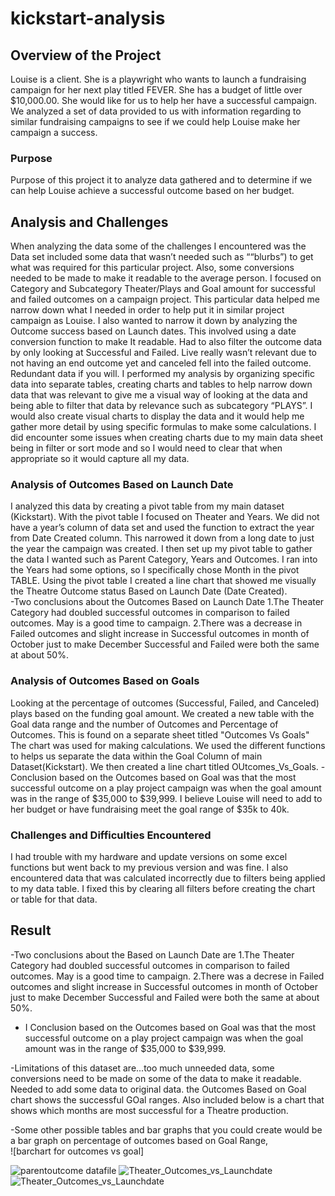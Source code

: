 # kickstart-analysis
## Overview of the Project
Louise is a client. She is a playwright who wants to launch a fundraising campaign for her next play titled FEVER. She has a budget of little over $10,000.00.  She would like for us to help her have a successful campaign. We analyzed a set of data provided to us with information regarding to similar fundraising campaigns to see if we could help Louise make her campaign a success. 
### Purpose
Purpose of this project it to analyze data gathered and to determine if we can help Louise achieve a successful outcome based on her budget. 
## Analysis and Challenges
When analyzing the data some of the challenges I encountered was the Data set included some data that wasn’t needed such as ““blurbs”) to get what was required for this particular project. Also, some conversions needed to be made to make it readable to the average person. I focused on Category and Subcategory Theater/Plays and Goal amount for successful and failed outcomes on a campaign project. This particular data helped me narrow down what I needed in order to help put it in similar project campaign as Louise. 
I also wanted to narrow it down by analyzing the Outcome success based on Launch dates. This involved using a date conversion function to make It readable. Had to also filter the outcome data by only looking at Successful and Failed. Live really wasn’t relevant due to not having an end outcome yet and canceled fell into the failed outcome. Redundant data if you will. 
I performed my analysis by organizing specific data into separate tables, creating charts and tables to help narrow down data that was relevant to give me a visual way of looking at the data and being able to filter that data by relevance such as subcategory “PLAYS”. 
I would also create visual charts to display the data and it would help me gather more detail by using specific formulas to make some calculations. I did encounter some issues when creating charts due to my main data sheet being in filter or sort mode and so I would need to clear that when appropriate so it would capture all my data. 

### Analysis of Outcomes Based on Launch Date
I analyzed this data by creating a pivot table from my main dataset (Kickstart). With the pivot table I focused on Theater and Years. We did not have a year’s column of data set and used the function to extract the year from Date Created column.  This narrowed it down from a long date to just the year the campaign was created. I then set up my pivot table to gather the data I wanted such as Parent Category, Years and Outcomes. I ran into the Years had some options, so I specifically chose Month in the pivot TABLE. Using the pivot table I created a line chart that showed me visually the Theatre Outcome status Based on Launch Date (Date Created).  
-Two conclusions about the Outcomes Based on Launch Date 
    1.The Theater Category had doubled successful outcomes in comparison to failed outcomes.
        May is a good time to campaign. 
    2.There was a decrease in Failed outcomes and slight increase in Successful outcomes in month of October just to make December Successful and Failed were both the same at about 50%. 

### Analysis of Outcomes Based on Goals
Looking at the percentage of outcomes (Successful, Failed, and Canceled) plays based on the funding goal amount. We created a new table with the Goal data range and the number of Outcomes and Percentage of Outcomes. This is found on a separate sheet titled "Outcomes Vs Goals"
The chart was used for making calculations. We used the different functions to helps us separate the data within the Goal Column of main Dataset(Kickstart). We then created a line chart titled OUtcomes_Vs_Goals. 
-Conclusion based on the Outcomes based on Goal was that the most successful outcome on a play project campaign was when the goal amount was in the range of $35,000 to $39,999. I believe Louise will need to add to her budget or have fundraising meet the goal range of $35k to 40k. 

### Challenges and Difficulties Encountered
I had trouble with my hardware and update versions on some excel functions but went back to my previous version and was fine. I also encountered data that was calculated incorrectly due to filters being applied to my data table. I fixed this by clearing all filters before creating the chart or table for that data.  

## Result
-Two conclusions about the  Based on Launch Date are
   1.The Theater Category had doubled successful outcomes in comparison to failed outcomes.
        May is a good time to campaign. 
    2.There was a decrese in Failed outcomes and slight increase in Successful outcomes in month of October just to make December Successful and Failed were both the same at about 50%. 

- I Conclusion based on the Outcomes based on Goal was that the most successful outcome on a play project campaign was when the goal amount was in the range of $35,000 to $39,999. 

-Limitations of this dataset are...too much unneeded data, some conversions need to be made on some of the data to make it readable. Needed to add some data to original data.
the Outcomes Based on Goal chart shows the successful GOal ranges. Also included below is a chart that shows which months are most successful for a Theatre production. 

-Some other possible tables and bar graphs that you could create would be a bar graph on percentage of outcomes based on Goal Range,  
![barchart for outcomes vs goal]


![parentoutcome datafile](https://user-images.githubusercontent.com/94208810/141924490-62c0d42a-0cdd-46e1-973a-6a4431936bf3.png)
![Theater_Outcomes_vs_Launchdate](https://user-images.githubusercontent.com/94208810/141924500-23ccb828-0eda-4206-b7db-26c9d98786dc.png)
![Theater_Outcomes_vs_Launchdate](https://user-images.githubusercontent.com/94208810/141924516-4464b3e2-a8f9-4084-bfe4-f08213dd2206.png)
